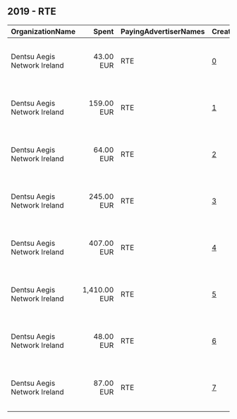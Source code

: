## 2019 - RTE 
|OrganizationName|Spent|PayingAdvertiserNames|CreativeUrls|Impressions|Genders|AgeBrackets|CountryCodes|BillingAddresses|CandidateBallotInformation|
|:---|---:|:---|:---|---:|:---|:---|:---|:---|:---|
|Dentsu Aegis Network Ireland|43.00 EUR|RTE|[0](https://www.snap.com/political-ads/asset/bd28c88dd5bc6591144c5b9613e0aebade1607ba76df52239b545991e2c1ea33?mediaType=mp4)|61,811||17-|ireland|"Two Haddington Buildings 20-38 Haddington Road,, Dublin ,D04HE94,IE"||
|Dentsu Aegis Network Ireland|159.00 EUR|RTE|[1](https://www.snap.com/political-ads/asset/f65a1f2aa94585edecb77cfcb1973bb4a2e766bc4a7467f7dac2dd11fd598574?mediaType=mp4)|244,344||17-|ireland|"Two Haddington Buildings 20-38 Haddington Road,, Dublin ,D04HE94,IE"||
|Dentsu Aegis Network Ireland|64.00 EUR|RTE|[2](https://www.snap.com/political-ads/asset/f30a43f97a04a94c525222ccd92aa052865391b27f6e0943fc6be20c51aab7c5?mediaType=mp4)|118,033||17-|ireland|"Two Haddington Buildings 20-38 Haddington Road,, Dublin ,D04HE94,IE"||
|Dentsu Aegis Network Ireland|245.00 EUR|RTE|[3](https://www.snap.com/political-ads/asset/9e0b04d89888423bacceb810b701836e33383a5768db50c33d5b1591481393a3?mediaType=mp4)|356,708||17-|ireland|"Two Haddington Buildings 20-38 Haddington Road,, Dublin ,D04HE94,IE"||
|Dentsu Aegis Network Ireland|407.00 EUR|RTE|[4](https://www.snap.com/political-ads/asset/c266bb93a9a9e645c0b93651d6d62ddc6f68741df8e2f392cf388eebafcefc67?mediaType=mp4)|671,523||17-|ireland|"Two Haddington Buildings 20-38 Haddington Road,, Dublin ,D04HE94,IE"||
|Dentsu Aegis Network Ireland|1,410.00 EUR|RTE|[5](https://www.snap.com/political-ads/asset/e5b69f5c1196674787d46ac674f6a1e8a22de96a24997c65abf12e347cd179b7?mediaType=mp4)|2,656,979||17-|ireland|"Two Haddington Buildings 20-38 Haddington Road,, Dublin ,D04HE94,IE"||
|Dentsu Aegis Network Ireland|48.00 EUR|RTE|[6](https://www.snap.com/political-ads/asset/0a8c2de8b6ef45a8dd762cf467a91b59f0769105a5c4a5614acde24055ebed60?mediaType=mp4)|71,348||17-|ireland|"Two Haddington Buildings 20-38 Haddington Road,, Dublin ,D04HE94,IE"||
|Dentsu Aegis Network Ireland|87.00 EUR|RTE|[7](https://www.snap.com/political-ads/asset/c28a195d91c35db635f8cfdc6a233314cbf60033d6ad7162e4b82c559c34b3de?mediaType=mp4)|133,869||17-|ireland|"Two Haddington Buildings 20-38 Haddington Road,, Dublin ,D04HE94,IE"||
